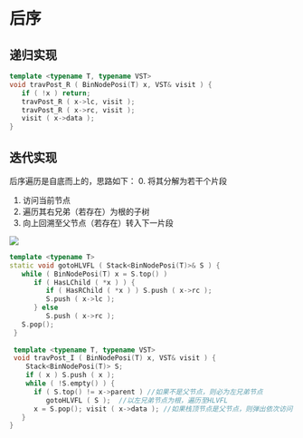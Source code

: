 # 后序
## 递归实现
```c++
template <typename T, typename VST>
void travPost_R ( BinNodePosi(T) x, VST& visit ) { 
   if ( !x ) return; 
   travPost_R ( x->lc, visit ); 
   travPost_R ( x->rc, visit ); 
   visit ( x->data ); 
} 
```

## 迭代实现
后序遍历是自底而上的，思路如下：
0. 将其分解为若干个片段
1. 访问当前节点
2. 遍历其右兄弟（若存在）为根的子树
3. 向上回溯至父节点（若存在）转入下一片段

![](https://pic.imgdb.cn/item/62258f535baa1a80abebd214.jpg)

```c++
template <typename T> 
static void gotoHLVFL ( Stack<BinNodePosi(T)>& S ) {
   while ( BinNodePosi(T) x = S.top() ) 
      if ( HasLChild ( *x ) ) { 
         if ( HasRChild ( *x ) ) S.push ( x->rc );
         S.push ( x->lc );
      } else 
         S.push ( x->rc ); 
   S.pop();  
 } 
  
 template <typename T, typename VST> 
 void travPost_I ( BinNodePosi(T) x, VST& visit ) { 
    Stack<BinNodePosi(T)> S; 
    if ( x ) S.push ( x ); 
    while ( !S.empty() ) { 
      if ( S.top() != x->parent ) //如果不是父节点，则必为左兄弟节点
         gotoHLVFL ( S );  //以左兄弟节点为根，遍历至HLVFL
      x = S.pop(); visit ( x->data ); //如果栈顶节点是父节点，则弹出依次访问【说明已经到底，没有其他子树需要进入】
   } 
}
```
